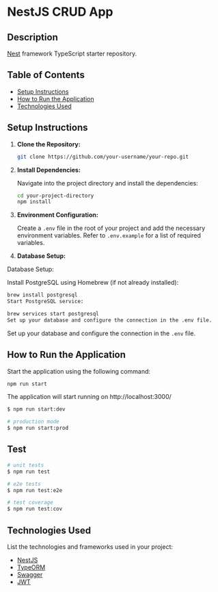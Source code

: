 # NestJS CRUD App

## Description

[Nest](https://github.com/nestjs/nest) framework TypeScript starter repository.

## Table of Contents

- [Setup Instructions](#setup-instructions)
- [How to Run the Application](#how-to-run-the-application)
- [Technologies Used](#technologies-used)

## Setup Instructions

1. **Clone the Repository:**

   ```bash
   git clone https://github.com/your-username/your-repo.git
   ```

2. **Install Dependencies:**

   Navigate into the project directory and install the dependencies:

   ```bash
   cd your-project-directory
   npm install
   ```

3. **Environment Configuration:**

   Create a `.env` file in the root of your project and add the necessary environment variables. Refer to `.env.example` for a list of required variables.

4. **Database Setup:**

Database Setup:

Install PostgreSQL using Homebrew (if not already installed):

 ```bash
brew install postgresql
Start PostgreSQL service:
  ```

```bash
brew services start postgresql
Set up your database and configure the connection in the .env file.
  ```
   Set up your database and configure the connection in the `.env` file.


## How to Run the Application

Start the application using the following command:

```bash
npm run start
```

The application will start running on http://localhost:3000/
```bash
$ npm run start:dev

# production mode
$ npm run start:prod
```

## Test

```bash
# unit tests
$ npm run test

# e2e tests
$ npm run test:e2e

# test coverage
$ npm run test:cov
```


## Technologies Used

List the technologies and frameworks used in your project:

- [NestJS](https://nestjs.com/)
- [TypeORM](https://typeorm.io/)
- [Swagger](https://swagger.io/)
- [JWT](https://jwt.io/)

